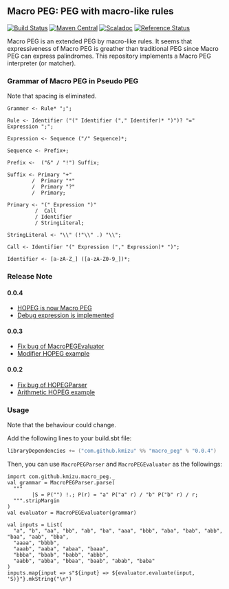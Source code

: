 ## Macro PEG: PEG with macro-like rules
 
[![Build Status](https://travis-ci.org/kmizu/hopeg.png?branch=master)](https://travis-ci.org/kmizu/hopeg)
[![Maven Central](https://maven-badges.herokuapp.com/maven-central/com.github.kmizu/macro_peg_2.11/badge.svg)](https://maven-badges.herokuapp.com/maven-central/com.github.kmizu/macro_peg_2.11)
[![Scaladoc](http://javadoc-badge.appspot.com/com.github.kmizu/macro_peg_2.11.svg?label=scaladoc)](http://javadoc-badge.appspot.com/com.github.kmizu/macro_peg_2.11/index.html#com.github.kmizu.macro_peg.package)
[![Reference Status](https://www.versioneye.com/java/com.github.kmizu:macro_peg_2.11/reference_badge.svg?style=flat)](https://www.versioneye.com/java/com.github.kmizu:macro_peg_2.11/references)

Macro PEG is an extended PEG by macro-like rules.  It seems that expressiveness of Macro PEG
is greather than traditional PEG since Macro PEG can express palindromes.  This repository implements a Macro PEG
interpreter (or matcher).

### Grammar of Macro PEG in Pseudo PEG

Note that spacing is eliminated.

    Grammer <- Rule* ";";
    
    Rule <- Identifier ("(" Identifier ("," Identifer)* ")")? "=" Expression ";";
    
    Expression <- Sequence ("/" Sequence)*;
    
    Sequence <- Prefix+;
    
    Prefix <-  ("&" / "!") Suffix;
    
    Suffix <- Primary "+"
            /  Primary "*"
            /  Primary "?"
            /  Primary;
    
    Primary <- "(" Expression ")"
             /  Call
             / Identifier
             / StringLiteral;
    
    StringLiteral <- "\\" (!"\\" .) "\\";
    
    Call <- Identifier "(" Expression ("," Expression)* ")";
    
    Identifier <- [a-zA-Z_] ([a-zA-Z0-9_])*;
    
### Release Note

#### 0.0.4
* [HOPEG is now Macro PEG](https://github.com/kmizu/macro_peg/commit/8bd5129ccb6268d09b72ef7460e16b873f0fc3f3)
* [Debug expression is implemented](https://github.com/kmizu/macro_peg/commit/d013760105974a8446da023147f0cade10679c8a)

#### 0.0.3
* [Fix bug of MacroPEGEvaluator](https://github.com/kmizu/macro_peg/commit/86b7c43ef52b9a6d2e81fcb541aca93e89b276ae)
* [Modifier HOPEG example](https://github.com/kmizu/macro_peg/commit/00221379bec06ddf3392e50803f6bf5d1316b579)

#### 0.0.2

* [Fix bug of HOPEGParser](https://github.com/kmizu/macro_peg/commit/a7a72bcffd22401b9fec7a71ff2a5992e6fe7448)
* [Arithmetic HOPEG example](https://github.com/kmizu/macro_peg/commit/1aadc5585490a13e6eb7cdbf60547eea1b424052)

### Usage

Note that the behaviour could change.

Add the following lines to your build.sbt file:

```scala
libraryDependencies += ("com.github.kmizu" %% "macro_peg" % "0.0.4")
```

Then, you can use `MacroPEGParser` and `MacroPEGEvaluator` as the followings:

```tut:silent
import com.github.kmizu.macro_peg._
val grammar = MacroPEGParser.parse(
  """
        |S = P("") !.; P(r) = "a" P("a" r) / "b" P("b" r) / r;
  """.stripMargin
)
val evaluator = MacroPEGEvaluator(grammar)
```

```tut
val inputs = List(
  "a", "b", "aa", "bb", "ab", "ba", "aaa", "bbb", "aba", "bab", "abb", "baa", "aab", "bba",
  "aaaa", "bbbb", 
  "aaab", "aaba", "abaa", "baaa",
  "bbba", "bbab", "babb", "abbb",
  "aabb", "abba", "bbaa", "baab", "abab", "baba"
)
inputs.map{input => s"${input} => ${evaluator.evaluate(input, 'S)}"}.mkString("\n")
```
